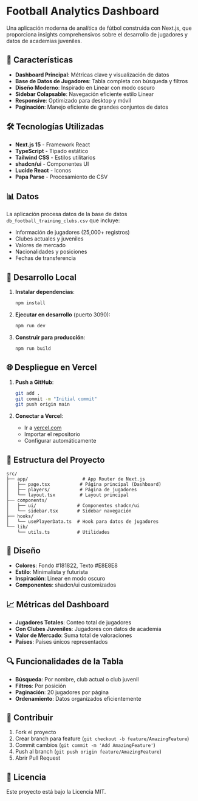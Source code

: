 # Football Analytics Dashboard

Una aplicación moderna de analítica de fútbol construida con Next.js, que proporciona insights comprehensivos sobre el desarrollo de jugadores y datos de academias juveniles.

## 🚀 Características

- **Dashboard Principal**: Métricas clave y visualización de datos
- **Base de Datos de Jugadores**: Tabla completa con búsqueda y filtros
- **Diseño Moderno**: Inspirado en Linear con modo oscuro
- **Sidebar Colapsable**: Navegación eficiente estilo Linear
- **Responsive**: Optimizado para desktop y móvil
- **Paginación**: Manejo eficiente de grandes conjuntos de datos

## 🛠️ Tecnologías Utilizadas

- **Next.js 15** - Framework React
- **TypeScript** - Tipado estático
- **Tailwind CSS** - Estilos utilitarios
- **shadcn/ui** - Componentes UI
- **Lucide React** - Iconos
- **Papa Parse** - Procesamiento de CSV

## 📊 Datos

La aplicación procesa datos de la base de datos `db_football_training_clubs.csv` que incluye:

- Información de jugadores (25,000+ registros)
- Clubes actuales y juveniles
- Valores de mercado
- Nacionalidades y posiciones
- Fechas de transferencia

## 🚀 Desarrollo Local

1. **Instalar dependencias**:

   ```bash
   npm install
   ```

2. **Ejecutar en desarrollo** (puerto 3090):

   ```bash
   npm run dev
   ```

3. **Construir para producción**:
   ```bash
   npm run build
   ```

## 🌐 Despliegue en Vercel

1. **Push a GitHub**:

   ```bash
   git add .
   git commit -m "Initial commit"
   git push origin main
   ```

2. **Conectar a Vercel**:
   - Ir a [vercel.com](https://vercel.com)
   - Importar el repositorio
   - Configurar automáticamente

## 📁 Estructura del Proyecto

```
src/
├── app/                    # App Router de Next.js
│   ├── page.tsx           # Página principal (Dashboard)
│   ├── players/           # Página de jugadores
│   └── layout.tsx         # Layout principal
├── components/
│   ├── ui/               # Componentes shadcn/ui
│   └── sidebar.tsx       # Sidebar navegación
├── hooks/
│   └── usePlayerData.ts  # Hook para datos de jugadores
└── lib/
    └── utils.ts          # Utilidades
```

## 🎨 Diseño

- **Colores**: Fondo #181822, Texto #E8E8E8
- **Estilo**: Minimalista y futurista
- **Inspiración**: Linear en modo oscuro
- **Componentes**: shadcn/ui customizados

## 📈 Métricas del Dashboard

- **Jugadores Totales**: Conteo total de jugadores
- **Con Clubes Juveniles**: Jugadores con datos de academia
- **Valor de Mercado**: Suma total de valoraciones
- **Países**: Países únicos representados

## 🔍 Funcionalidades de la Tabla

- **Búsqueda**: Por nombre, club actual o club juvenil
- **Filtros**: Por posición
- **Paginación**: 20 jugadores por página
- **Ordenamiento**: Datos organizados eficientemente

## 🤝 Contribuir

1. Fork el proyecto
2. Crear branch para feature (`git checkout -b feature/AmazingFeature`)
3. Commit cambios (`git commit -m 'Add AmazingFeature'`)
4. Push al branch (`git push origin feature/AmazingFeature`)
5. Abrir Pull Request

## 📝 Licencia

Este proyecto está bajo la Licencia MIT.

